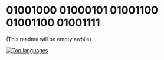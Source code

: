 # 01001000 01000101 01001100 01001100 01001111
(This readme will be empty awhile)


 [![Top languages](https://github-readme-mwendwa.vercel.app/api/top-langs/?username=ilxplay&layout=compact&count_private=true&theme=blue-green&title_color=00b3ff)](#)
